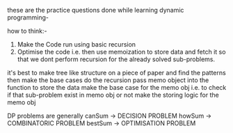 these are the practice questions done while learning dynamic programming-

how to think:-
1. Make the Code run using basic recursion
2. Optimise the code i.e. then use memoization to store data and fetch it so that we dont perform recursion for the already solved sub-problems.


it's best to make tree like structure on a piece of paper and find the patterns
then make the base cases do the recursion
pass memo object into the function to store the data
make the base case for the memo obj i.e. to check if that sub-problem exist in memo obj or not
make the storing logic for the memo obj


DP problems are generally
canSum  -> DECISION PROBLEM
howSum  -> COMBINATORIC PROBLEM
bestSum -> OPTIMISATION PROBLEM